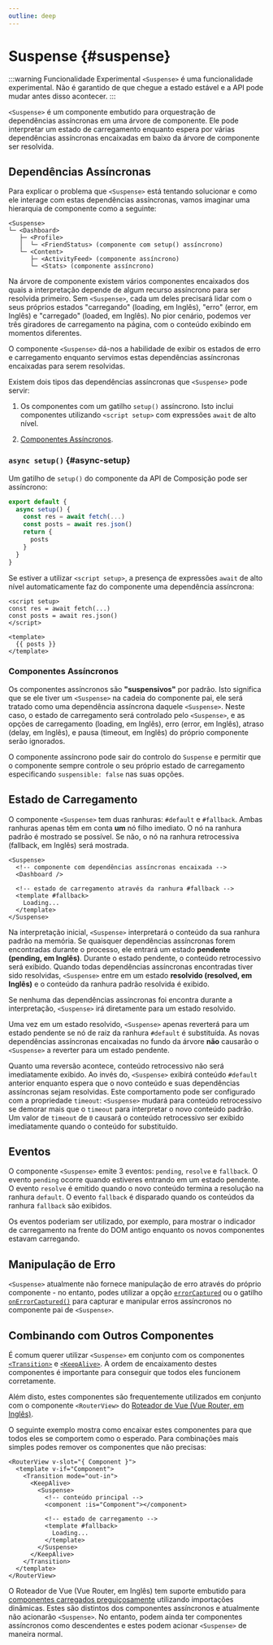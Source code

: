 ```yaml
---
outline: deep
---
```


# Suspense {#suspense}

:::warning Funcionalidade Experimental
`<Suspense>` é uma funcionalidade experimental. Não é garantido de que chegue a estado estável e a API pode mudar antes disso acontecer.
:::

`<Suspense>` é um componente embutido para orquestração de dependências assíncronas em uma árvore de componente. Ele pode interpretar um estado de carregamento enquanto espera por várias dependências assíncronas encaixadas em baixo da árvore de componente ser resolvida.

## Dependências Assíncronas

Para explicar o problema que `<Suspense>` está tentando solucionar e como ele interage com estas dependências assíncronas, vamos imaginar uma hierarquia de componente como a seguinte:

```
<Suspense>
└─ <Dashboard>
   ├─ <Profile>
   │  └─ <FriendStatus> (componente com setup() assíncrono)
   └─ <Content>
      ├─ <ActivityFeed> (componente assíncrono)
      └─ <Stats> (componente assíncrono)
```

Na árvore de componente existem vários componentes encaixados dos quais a interpretação depende de algum recurso assíncrono para ser resolvida primeiro. Sem `<Suspense>`, cada um deles precisará lidar com o seus próprios estados "carregando" (loading, em Inglês), "erro" (error, em Inglês) e "carregado" (loaded, em Inglês). No pior cenário, podemos ver três giradores de carregamento na página, com o conteúdo exibindo em momentos diferentes.

O componente `<Suspense>` dá-nos a habilidade de exibir os estados de erro e carregamento enquanto servimos estas dependências assíncronas encaixadas para serem resolvidas.

Existem dois tipos das dependências assíncronas que `<Suspense>` pode servir:

1. Os componentes com um gatilho `setup()` assíncrono. Isto inclui componentes utilizando `<script setup>` com expressões `await` de alto nível.

2. [Componentes Assíncronos](/guide/components/async.html).

### `async setup()` {#async-setup}

Um gatilho de `setup()` do componente da API de Composição pode ser assíncrono:

```js
export default {
  async setup() {
    const res = await fetch(...)
    const posts = await res.json()
    return {
      posts
    }
  }
}
```

Se estiver a utilizar `<script setup>`, a presença de expressões `await` de alto nível automaticamente faz do componente uma dependência assíncrona:

```vue
<script setup>
const res = await fetch(...)
const posts = await res.json()
</script>

<template>
  {{ posts }}
</template>
```

### Componentes Assíncronos

Os componentes assíncronos são **"suspensivos"** por padrão. Isto significa que se ele tiver um `<Suspense>` na cadeia do componente pai, ele será tratado como uma dependência assíncrona daquele `<Suspense>`. Neste caso, o estado de carregamento será controlado pelo `<Suspense>`, e as opções de carregamento (loading, em Inglês), erro (error, em Inglês), atraso (delay, em Inglês), e pausa (timeout, em Inglês) do próprio componente serão ignorados.

O componente assíncrono pode sair do controlo do `Suspense` e permitir que o componente sempre controle o seu próprio estado de carregamento especificando `suspensible: false` nas suas opções.

## Estado de Carregamento

O componente `<Suspense>` tem duas ranhuras: `#default` e `#fallback`. Ambas ranhuras apenas têm em conta **um** nó filho imediato. O nó na ranhura padrão é mostrado se possível. Se não, o nó na ranhura retrocessiva (fallback, em Inglês) será mostrada.

```vue-html
<Suspense>
  <!-- componente com dependências assíncronas encaixada -->
  <Dashboard />

  <!-- estado de carregamento através da ranhura #fallback -->
  <template #fallback>
    Loading...
  </template>
</Suspense>
```

Na interpretação inicial, `<Suspense>` interpretará o conteúdo da sua ranhura padrão na memória. Se quaisquer dependências assíncronas forem encontradas durante o processo, ele entrará um estado **pendente (pending, em Inglês)**. Durante o estado pendente, o conteúdo retrocessivo será exibido. Quando todas dependências assíncronas encontradas tiver sido resolvidas, `<Suspense>` entre em um estado **resolvido (resolved, em Inglês)** e o conteúdo da ranhura padrão resolvida é exibido.

Se nenhuma das dependências assíncronas foi encontra durante a interpretação, `<Suspense>` irá diretamente para um estado resolvido.

Uma vez em um estado resolvido, `<Suspense>` apenas reverterá para um estado pendente se nó de raiz da ranhura `#default` é substituída. As novas dependências assíncronas encaixadas no fundo da árvore **não** causarão o `<Suspense>` a reverter para um estado pendente.

Quanto uma reversão acontece, conteúdo retrocessivo não será imediatamente exibido. Ao invés do, `<Suspense>` exibirá conteúdo `#default` anterior enquanto espera que o novo conteúdo e suas dependências assíncronas sejam resolvidas. Este comportamento pode ser configurado com a propriedade `timeout`: `<Suspense>` mudará para conteúdo retrocessivo se demorar mais que o `timeout` para interpretar o novo conteúdo padrão. Um valor de `timeout` de `0` causará o conteúdo retrocessivo ser exibido imediatamente quando o conteúdo for substituído.

## Eventos

O componente `<Suspense>` emite 3 eventos: `pending`, `resolve` e `fallback`. O evento `pending` ocorre quando estiveres entrando em um estado pendente. O evento `resolve` é emitido quando o novo conteúdo termina a resolução na ranhura `default`. O evento `fallback` é disparado quando os conteúdos da ranhura `fallback` são exibidos.

Os eventos poderiam ser utilizado, por exemplo, para mostrar o indicador de carregamento na frente do DOM antigo enquanto os novos componentes estavam carregando.

## Manipulação de Erro

`<Suspense>` atualmente não fornece manipulação de erro através do próprio componente - no entanto, podes utilizar a opção [`errorCaptured`](/api/options-lifecycle.html#errorcaptured) ou o gatilho [`onErrorCaptured()`](/api/composition-api-lifecycle.html#onerrorcaptured) para capturar e manipular erros assíncronos no componente pai de `<Suspense>`.

## Combinando com Outros Componentes

É comum querer utilizar `<Suspense>` em conjunto com os componentes [`<Transition>`](./transition) e [`<KeepAlive>`](./keep-alive). A ordem de encaixamento destes componentes é importante para conseguir que todos eles funcionem corretamente.

Além disto, estes componentes são frequentemente utilizados em conjunto com o componente `<RouterView>` do [Roteador de Vue (Vue Router, em Inglês)](https://router.vuejs.org/).

O seguinte exemplo mostra como encaixar estes componentes para que todos eles se comportem como o esperado. Para combinações mais simples podes remover os componentes que não precisas:

```vue-html
<RouterView v-slot="{ Component }">
  <template v-if="Component">
    <Transition mode="out-in">
      <KeepAlive>
        <Suspense>
          <!-- conteúdo principal -->
          <component :is="Component"></component>

          <!-- estado de carregamento -->
          <template #fallback>
            Loading...
          </template>
        </Suspense>
      </KeepAlive>
    </Transition>
  </template>
</RouterView>
```

O Roteador de Vue (Vue Router, em Inglês) tem suporte embutido para [componentes carregados preguiçosamente](https://router.vuejs.org/guide/advanced/lazy-loading.html) utilizando importações dinâmicas. Estes são distintos dos componentes assíncronos e atualmente não acionarão `<Suspense>`. No entanto, podem ainda ter componentes assíncronos como descendentes e estes podem acionar `<Suspense>` de maneira normal.
